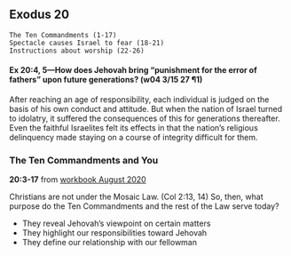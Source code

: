 ## Exodus 20

```
The Ten Commandments (1-17)
Spectacle causes Israel to fear (18-21)
Instructions about worship (22-26)
```

#### Ex 20:4, 5​—How does Jehovah bring “punishment for the error of fathers” upon future generations? (w04 3/15 27 ¶1)

After reaching an age of responsibility, each individual is judged on the basis of his own conduct and attitude. But when the nation of Israel turned to idolatry, it suffered the consequences of this for generations thereafter. Even the faithful Israelites felt its effects in that the nation’s religious delinquency made staying on a course of integrity difficult for them.

### The Ten Commandments and You

**20:3-17** from [workbook August 2020](https://www.jw.org/en/library/jw-meeting-workbook/august-2020-mwb/Life-and-Ministry-Meeting-Schedule-for-August-24-30-2020/The-Ten-Commandments-and-You/)

Christians are not under the Mosaic Law. (Col 2:13, 14) So, then, what purpose do the Ten Commandments and the rest of the Law serve today?

- They reveal Jehovah’s viewpoint on certain matters
- They highlight our responsibilities toward Jehovah
- They define our relationship with our fellowman
